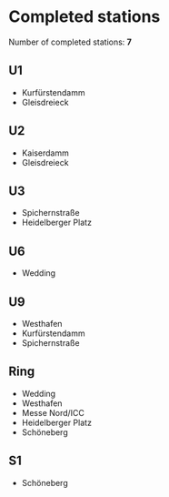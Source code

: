 # Completed stations

Number of completed stations: **7**

## U1

- Kurfürstendamm
- Gleisdreieck

## U2

- Kaiserdamm
- Gleisdreieck

## U3

- Spichernstraße
- Heidelberger Platz

## U6

- Wedding

## U9

- Westhafen
- Kurfürstendamm
- Spichernstraße

## Ring

- Wedding
- Westhafen
- Messe Nord/ICC
- Heidelberger Platz
- Schöneberg

## S1

- Schöneberg
